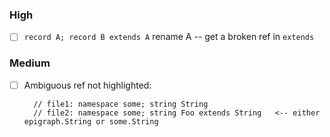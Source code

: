### High
- [ ] `record A; record B extends A` rename A -- get a broken ref in `extends`

### Medium
- [ ] Ambiguous ref not highlighted:

        // file1: namespace some; string String
        // file2: namespace some; string Foo extends String   <-- either epigraph.String or some.String
